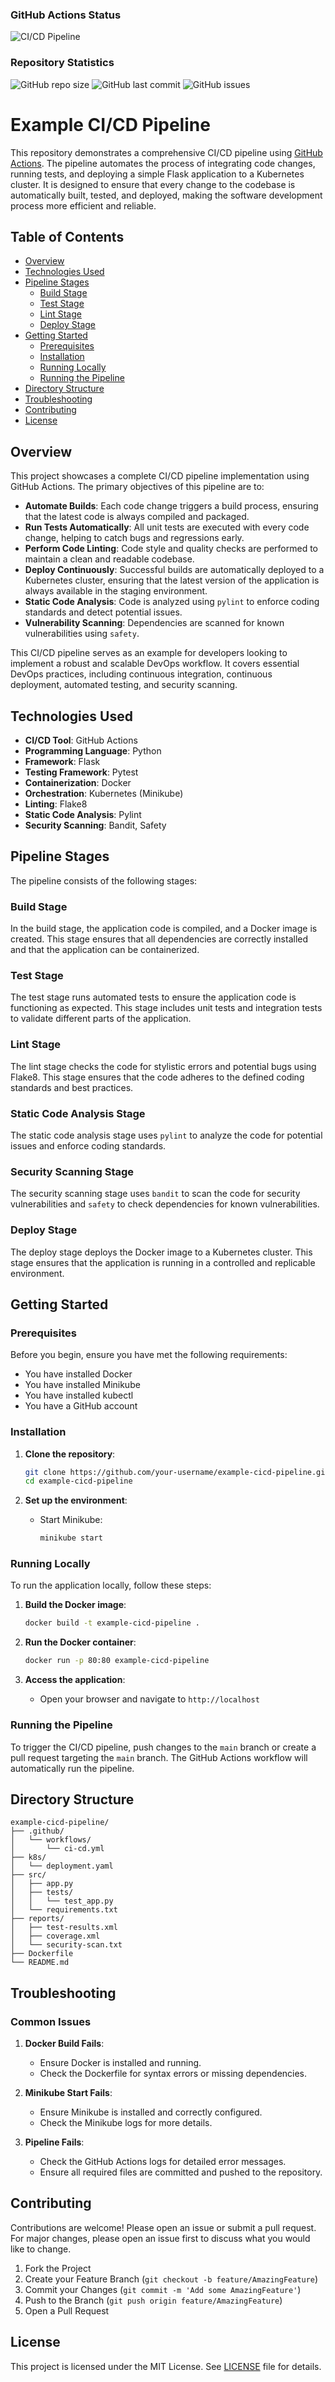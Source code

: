 ### GitHub Actions Status

![CI/CD Pipeline](https://github.com/kernelpanic09/CI-CD/workflows/CI/CD%20Pipeline/badge.svg)

### Repository Statistics

![GitHub repo size](https://img.shields.io/github/repo-size/kernelpanic09/CI-CD)
![GitHub last commit](https://img.shields.io/github/last-commit/kernelpanic09/CI-CD)
![GitHub issues](https://img.shields.io/github/issues/kernelpanic09/CI-CD)

# Example CI/CD Pipeline

This repository demonstrates a comprehensive CI/CD pipeline using [GitHub Actions](https://github.com/features/actions). The pipeline automates the process of integrating code changes, running tests, and deploying a simple Flask application to a Kubernetes cluster. It is designed to ensure that every change to the codebase is automatically built, tested, and deployed, making the software development process more efficient and reliable.

## Table of Contents

- [Overview](#overview)
- [Technologies Used](#technologies-used)
- [Pipeline Stages](#pipeline-stages)
  - [Build Stage](#build-stage)
  - [Test Stage](#test-stage)
  - [Lint Stage](#lint-stage)
  - [Deploy Stage](#deploy-stage)
- [Getting Started](#getting-started)
  - [Prerequisites](#prerequisites)
  - [Installation](#installation)
  - [Running Locally](#running-locally)
  - [Running the Pipeline](#running-the-pipeline)
- [Directory Structure](#directory-structure)
- [Troubleshooting](#troubleshooting)
- [Contributing](#contributing)
- [License](#license)

## Overview

This project showcases a complete CI/CD pipeline implementation using GitHub Actions. The primary objectives of this pipeline are to:
- **Automate Builds**: Each code change triggers a build process, ensuring that the latest code is always compiled and packaged.
- **Run Tests Automatically**: All unit tests are executed with every code change, helping to catch bugs and regressions early.
- **Perform Code Linting**: Code style and quality checks are performed to maintain a clean and readable codebase.
- **Deploy Continuously**: Successful builds are automatically deployed to a Kubernetes cluster, ensuring that the latest version of the application is always available in the staging environment.
- **Static Code Analysis**: Code is analyzed using `pylint` to enforce coding standards and detect potential issues.
- **Vulnerability Scanning**: Dependencies are scanned for known vulnerabilities using `safety`.

This CI/CD pipeline serves as an example for developers looking to implement a robust and scalable DevOps workflow. It covers essential DevOps practices, including continuous integration, continuous deployment, automated testing, and security scanning.

## Technologies Used

- **CI/CD Tool**: GitHub Actions
- **Programming Language**: Python
- **Framework**: Flask
- **Testing Framework**: Pytest
- **Containerization**: Docker
- **Orchestration**: Kubernetes (Minikube)
- **Linting**: Flake8
- **Static Code Analysis**: Pylint
- **Security Scanning**: Bandit, Safety

## Pipeline Stages

The pipeline consists of the following stages:

### Build Stage

In the build stage, the application code is compiled, and a Docker image is created. This stage ensures that all dependencies are correctly installed and that the application can be containerized.

### Test Stage

The test stage runs automated tests to ensure the application code is functioning as expected. This stage includes unit tests and integration tests to validate different parts of the application.

### Lint Stage

The lint stage checks the code for stylistic errors and potential bugs using Flake8. This stage ensures that the code adheres to the defined coding standards and best practices.

### Static Code Analysis Stage

The static code analysis stage uses `pylint` to analyze the code for potential issues and enforce coding standards.

### Security Scanning Stage

The security scanning stage uses `bandit` to scan the code for security vulnerabilities and `safety` to check dependencies for known vulnerabilities.

### Deploy Stage

The deploy stage deploys the Docker image to a Kubernetes cluster. This stage ensures that the application is running in a controlled and replicable environment.

## Getting Started

### Prerequisites

Before you begin, ensure you have met the following requirements:

- You have installed Docker
- You have installed Minikube
- You have installed kubectl
- You have a GitHub account

### Installation

1. **Clone the repository**:
    ```bash
    git clone https://github.com/your-username/example-cicd-pipeline.git
    cd example-cicd-pipeline
    ```

2. **Set up the environment**:
    - Start Minikube:
      ```bash
      minikube start
      ```

### Running Locally

To run the application locally, follow these steps:

1. **Build the Docker image**:
    ```bash
    docker build -t example-cicd-pipeline .
    ```

2. **Run the Docker container**:
    ```bash
    docker run -p 80:80 example-cicd-pipeline
    ```

3. **Access the application**:
    - Open your browser and navigate to `http://localhost`

### Running the Pipeline

To trigger the CI/CD pipeline, push changes to the `main` branch or create a pull request targeting the `main` branch. The GitHub Actions workflow will automatically run the pipeline.

## Directory Structure

```
example-cicd-pipeline/
├── .github/
│   └── workflows/
│       └── ci-cd.yml
├── k8s/
│   └── deployment.yaml
├── src/
│   ├── app.py
│   ├── tests/
│   │   └── test_app.py
│   └── requirements.txt
├── reports/
│   ├── test-results.xml
│   ├── coverage.xml
│   └── security-scan.txt
├── Dockerfile
└── README.md
```


## Troubleshooting

### Common Issues

1. **Docker Build Fails**:
    - Ensure Docker is installed and running.
    - Check the Dockerfile for syntax errors or missing dependencies.

2. **Minikube Start Fails**:
    - Ensure Minikube is installed and correctly configured.
    - Check the Minikube logs for more details.

3. **Pipeline Fails**:
    - Check the GitHub Actions logs for detailed error messages.
    - Ensure all required files are committed and pushed to the repository.

## Contributing

Contributions are welcome! Please open an issue or submit a pull request. For major changes, please open an issue first to discuss what you would like to change.

1. Fork the Project
2. Create your Feature Branch (`git checkout -b feature/AmazingFeature`)
3. Commit your Changes (`git commit -m 'Add some AmazingFeature'`)
4. Push to the Branch (`git push origin feature/AmazingFeature`)
5. Open a Pull Request

## License

This project is licensed under the MIT License. See [LICENSE](LICENSE) file for details.
